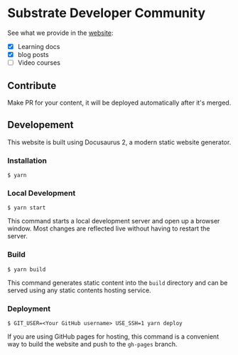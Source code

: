 # Substrate Developer Community

See what we provide in the [website](https://subdev.cn):
- [x] Learning docs
- [x] blog posts
- [ ] Video courses

## Contribute

Make PR for your content, it will be deployed automatically after it's merged.

## Developement

This website is built using Docusaurus 2, a modern static website generator.

### Installation

```
$ yarn
```

### Local Development

```
$ yarn start
```

This command starts a local development server and open up a browser window. Most changes are reflected live without having to restart the server.

### Build

```
$ yarn build
```

This command generates static content into the `build` directory and can be served using any static contents hosting service.

### Deployment

```
$ GIT_USER=<Your GitHub username> USE_SSH=1 yarn deploy
```

If you are using GitHub pages for hosting, this command is a convenient way to build the website and push to the `gh-pages` branch.
